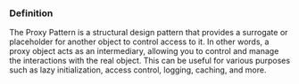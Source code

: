 ### Definition

The Proxy Pattern is a structural design pattern that provides a surrogate or placeholder for another object to control access to it. In other words, a proxy object acts as an intermediary, allowing you to control and manage the interactions with the real object. This can be useful for various purposes such as lazy initialization, access control, logging, caching, and more.
